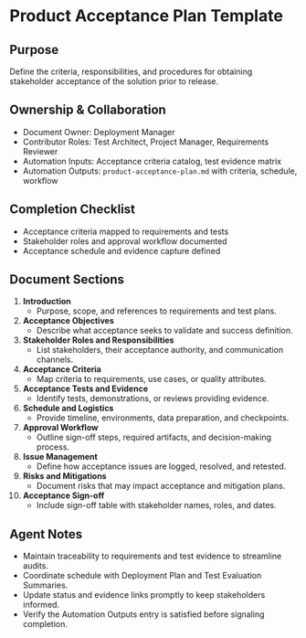 # Product Acceptance Plan Template

## Purpose

Define the criteria, responsibilities, and procedures for obtaining stakeholder acceptance of the solution prior to release.

## Ownership & Collaboration

- Document Owner: Deployment Manager
- Contributor Roles: Test Architect, Project Manager, Requirements Reviewer
- Automation Inputs: Acceptance criteria catalog, test evidence matrix
- Automation Outputs: `product-acceptance-plan.md` with criteria, schedule, workflow


## Completion Checklist

- Acceptance criteria mapped to requirements and tests
- Stakeholder roles and approval workflow documented
- Acceptance schedule and evidence capture defined


## Document Sections

1. **Introduction**
   - Purpose, scope, and references to requirements and test plans.
2. **Acceptance Objectives**
   - Describe what acceptance seeks to validate and success definition.
3. **Stakeholder Roles and Responsibilities**
   - List stakeholders, their acceptance authority, and communication channels.
4. **Acceptance Criteria**
   - Map criteria to requirements, use cases, or quality attributes.
5. **Acceptance Tests and Evidence**
   - Identify tests, demonstrations, or reviews providing evidence.
6. **Schedule and Logistics**
   - Provide timeline, environments, data preparation, and checkpoints.
7. **Approval Workflow**
   - Outline sign-off steps, required artifacts, and decision-making process.
8. **Issue Management**
   - Define how acceptance issues are logged, resolved, and retested.
9. **Risks and Mitigations**
   - Document risks that may impact acceptance and mitigation plans.
10. **Acceptance Sign-off**
    - Include sign-off table with stakeholder names, roles, and dates.


## Agent Notes

- Maintain traceability to requirements and test evidence to streamline audits.
- Coordinate schedule with Deployment Plan and Test Evaluation Summaries.
- Update status and evidence links promptly to keep stakeholders informed.
- Verify the Automation Outputs entry is satisfied before signaling completion.
